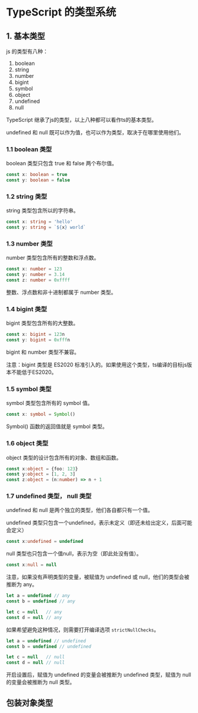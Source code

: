 # TypeScript 的类型系统

## 1. 基本类型

js 的类型有八种：
1. boolean
2. string
3. number
4. bigint
5. symbol
6. object
7. undefined
8. null

TypeScript 继承了js的类型，以上八种都可以看作ts的基本类型。

undefined 和 null 既可以作为值，也可以作为类型，取决于在哪里使用他们。

### 1.1 boolean 类型

boolean 类型只包含 true 和 false 两个布尔值。

```ts
const x: boolean = true
const y: boolean = false
```

### 1.2 string 类型

string 类型包含所以的字符串。

```ts
const x: string = 'hello'
const y: string = `${x} world`
```

### 1.3 number 类型

number 类型包含所有的整数和浮点数。

```ts
const x: number = 123
const y: number = 3.14
const z: number = 0xffff
```

整数、浮点数和非十进制都属于 number 类型。

### 1.4 bigint 类型

bigint 类型包含所有的大整数。

```ts
const x: bigint = 123n
const y: bigint = 0xfffn
```

bigint 和 number 类型不兼容。

注意：bigint 类型是 ES2020 标准引入的。如果使用这个类型，ts编译的目标js版本不能低于ES2020。

### 1.5 symbol 类型

symbol 类型包含所有的 symbol 值。

```ts
const x: symbol = Symbol()
```

Symbol() 函数的返回值就是 symbol 类型。

### 1.6 object 类型

object 类型的设计包含所有的对象、数组和函数。

```ts
const x:object = {foo: 123}
const y:object = [1, 2, 3]
const z:object = (n:number) => n + 1
```

### 1.7 undefined 类型， null 类型

undefined 和 null 是两个独立的类型，他们各自都只有一个值。

undefined 类型只包含一个undefined，表示未定义（即还未给出定义，后面可能会定义）

```ts
const x:undefined = undefined
```

null 类型也只包含一个值null，表示为空（即此处没有值）。

```ts
const x:null = null
```

注意，如果没有声明类型的变量，被赋值为 undefined 或 null，他们的类型会被推断为 any。

```ts
let a = undefined // any
const b = undefined // any

let c = null   // any
const d = null // any
```

如果希望避免这种情况，则需要打开编译选项 `strictNullChecks`。

```ts
let a = undefined // undefined
const b = undefined // undefined

let c = null   // null
const d = null // null
```

开启设置后，赋值为 undefined 的变量会被推断为 undefined 类型，赋值为 null 的变量会被推断为 null 类型。

## 包装对象类型



